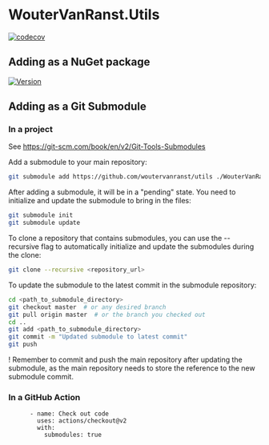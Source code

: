 # WouterVanRanst.Utils

[![codecov](https://codecov.io/gh/woutervanranst/utils/graph/badge.svg?token=3HMG36Q3L2)](https://codecov.io/gh/woutervanranst/utils)

## Adding as a NuGet package

[![Version](https://img.shields.io/nuget/v/WouterVanRanst.Utils?logo=nuget)](https://www.nuget.org/packages/WouterVanRanst.Utils)

## Adding as a Git Submodule

### In a project

See https://git-scm.com/book/en/v2/Git-Tools-Submodules

Add a submodule to your main repository:
```bash
git submodule add https://github.com/woutervanranst/utils ./WouterVanRanst.Utils
```

After adding a submodule, it will be in a "pending" state. You need to initialize and update the submodule to bring in the files:
```bash
git submodule init
git submodule update
```

To clone a repository that contains submodules, you can use the --recursive flag to automatically initialize and update the submodules during the clone:
```bash
git clone --recursive <repository_url>
```

To update the submodule to the latest commit in the submodule repository:
```bash
cd <path_to_submodule_directory>
git checkout master  # or any desired branch
git pull origin master  # or the branch you checked out
cd ..
git add <path_to_submodule_directory>
git commit -m "Updated submodule to latest commit"
git push
```

! Remember to commit and push the main repository after updating the submodule, as the main repository needs to store the reference to the new submodule commit.

### In a GitHub Action

```
      - name: Check out code
        uses: actions/checkout@v2
        with:
          submodules: true
```
